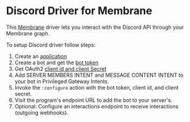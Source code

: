 # Discord Driver for Membrane

This [Membrane](https://membrane.io) driver lets you interact with the Discord API through your Membrane graph.

To setup Discord driver follow steps:

1. Create an [application](https://discord.com/developers/applications)
1. Create a bot and get the [bot token](https://discord.com/developers/applications)
1. Get OAuth2 [client id and client Secret](https://discord.com/developers/applications)
1. Add SERVER MEMBERS INTENT and MESSAGE CONTENT INTENT to your bot in Privileged Gateway Intents.
1. Invoke the `:configure` action with the bot token, client id, and client secret.
1. Visit the program's endpoint URL to add the bot to your server's.
1. Optional: Configure an interactions endpoint to receive interactions (outgoing webhooks).
